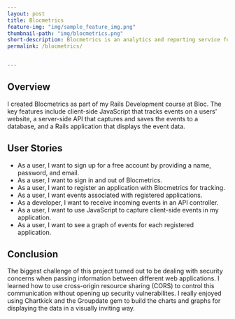 ```yaml
---
layout: post
title: Blocmetrics
feature-img: "img/sample_feature_img.png"
thumbnail-path: "img/blocmetrics.png"
short-description: Blocmetrics is an analytics and reporting service for tracking and reporting user activity on your web sites.
permalink: /blocmetrics/


---
```

## Overview

I created Blocmetrics as part of my Rails Development course at Bloc.  The key features include client-side JavaScript that tracks events on a users' website, a server-side API that captures and saves the events to a database, and a Rails application that displays the event data.

## User Stories

* As a user, I want to sign up for a free account by providing a name, password, and email.
* As a user, I want to sign in and out of Blocmetrics.
* As a user, I want to register an application with Blocmetrics for tracking.
* As a user, I want events associated with registered applications.
* As a developer, I want to receive incoming events in an API controller.
* As a user, I want to use JavaScript to capture client-side events in my application.
* As a user, I want to see a graph of events for each registered application.

## Conclusion

The biggest challenge of this project turned out to be dealing with security concerns when passing information between different web applications.  I learned how to use cross-origin resource sharing (CORS) to control this communication without opening up security vulnerabilites.  I really enjoyed using Chartkick and the Groupdate gem to build the charts and graphs for displaying the data in a visually inviting way.